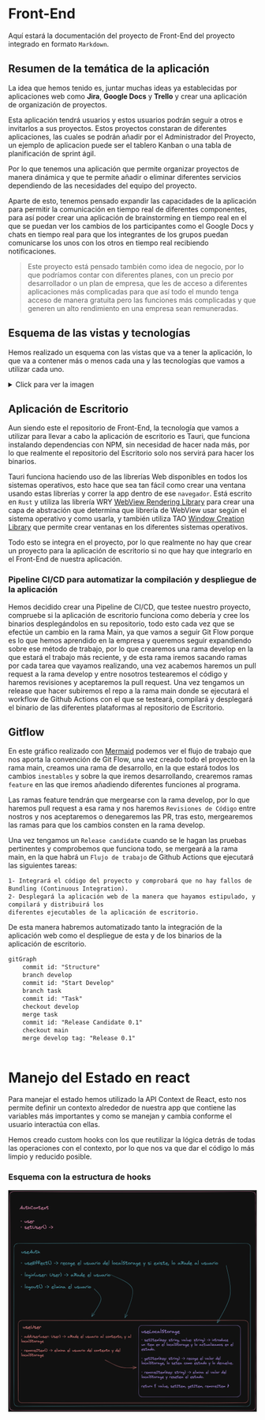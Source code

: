 # Front-End

Aquí estará la documentación del proyecto de Front-End del proyecto integrado en formato `Markdown`.

## Resumen de la temática de la aplicación

La idea que hemos tenido es, juntar muchas ideas ya establecidas por aplicaciones web como **Jira**, **Google Docs** y **Trello** y crear una aplicación de organización de proyectos.

Esta aplicación tendrá usuarios y estos usuarios podrán seguir a otros e invitarlos a sus proyectos. Estos proyectos constaran de diferentes aplicaciones, las cuales se podrán añadir por el Administrador del Proyecto, un ejemplo de aplicacion puede ser el tablero Kanban o una tabla de planificación de sprint ágil.

Por lo que tenemos una aplicación que permite organizar proyectos de manera dinámica y que te permite añadir o eliminar diferentes servicios dependiendo de las necesidades del equipo del proyecto.

Aparte de esto, tenemos pensado expandir las capacidades de la aplicación para permitir la comunicación en tiempo real de diferentes componentes, para así poder crear una aplicación de brainstorming en tiempo real en el que se puedan ver los cambios de los participantes como el Google Docs y chats en tiempo real para que los integrantes de los grupos puedan comunicarse los unos con los otros en tiempo real recibiendo notificaciones.

> Este proyecto está pensado también como idea de negocio, por lo que podríamos contar con diferentes planes, con un precio por desarrollador o un plan de empresa, que les de acceso a diferentes aplicaciones más complicadas para que así todo el mundo tenga acceso de manera gratuita pero las funciones más complicadas y que generen un alto rendimiento en una empresa sean remuneradas.

## Esquema de las vistas y tecnologías 

Hemos realizado un esquema con las vistas que va a tener la aplicación, lo que va a contener más o menos cada una y las tecnologías que vamos a utilizar cada uno.
<details>
<summary> Click para ver la imagen </summary>

![Imágen de la estructura](EsquemaFrontEnd.jpg)

</details>

## Aplicación de Escritorio

Aun siendo este el repositorio de Front-End, la tecnología que vamos a utilizar para llevar a cabo la aplicación de escritorio es Tauri, que funciona instalando dependencias con NPM, sin necesidad de hacer nada más, por lo que realmente el repositorio del Escritorio solo nos servirá para hacer los binarios.

Tauri funciona haciendo uso de las librerías Web disponibles en todos los sistemas operativos, esto hace que sea tan fácil como crear una ventana usando estas librerías y correr la app dentro de ese `navegador`. Está escrito en `Rust` y utiliza las librería WRY [WebView Rendering Library](https://github.com/tauri-apps/wry) para crear una capa de abstración que determina que librería de WebView usar según el sistema operativo y como usarla, y también utiliza TAO [Window Creation Library](https://github.com/tauri-apps/tao) que permite crear ventanas en los diferentes sistemas operativos.

Todo esto se integra en el proyecto, por lo que realmente no hay que crear un proyecto para la aplicación de escritorio si no que hay que integrarlo en el Front-End de nuestra aplicación.

### Pipeline CI/CD para automatizar la compilación y despliegue de la aplicación

Hemos decidido crear una Pipeline de CI/CD, que testee nuestro proyecto, compruebe si la aplicación de escritorio funciona como debería y cree los binarios desplegándolos en su repositorio, todo esto cada vez que se efectúe un cambio en la rama Main, ya que vamos a seguir Git Flow porque es lo que hemos aprendido en la empresa y queremos seguir expandiendo sobre ese método de trabajo, por lo que crearemos una rama develop en la que estará el trabajo más reciente, y de esta rama iremos sacando ramas por cada tarea que vayamos realizando, una vez acabemos haremos un pull request a la rama develop y entre nosotros testearemos el código y haremos revisiones y aceptaremos la pull request. Una vez tengamos un release que hacer subiremos el repo a la rama main donde se ejecutará el workflow de Github Actions con el que se testeará, compilará y desplegará el binario de las diferentes plataformas al repositorio de Escritorio.

## Gitflow 

En este gráfico realizado con [Mermaid](https://mermaid.js.org/syntax/gitgraph.html) podemos ver el flujo de trabajo que nos aporta la convención de Git Flow, una vez creado todo el proyecto en la rama main, creamos una rama de desarrollo, en la que estará todos los cambios `inestables` y sobre la que iremos desarrollando, crearemos ramas `feature` en las que iremos añadiendo diferentes funciones al programa.

Las ramas feature tendrán que mergearse con la rama develop, por lo que haremos pull request a esa rama y nos haremos `Revisiones de Código` entre nostros y nos aceptaremos o denegaremos las PR, tras esto, mergearemos las ramas para que los cambios consten en la rama develop.

Una vez tengamos un `Release candidate` cuando se le hagan las pruebas pertinentes y comprobemos que funciona todo, se mergeará a la rama main, en la que habrá un `Flujo de trabajo` de Github Actions que ejecutará las siguientes tareas:

    1- Integrará el código del proyecto y comprobará que no hay fallos de Bundling (Continuous Integration).
    2- Desplegará la aplicación web de la manera que hayamos estipulado, y compilará y distribuirá los
    diferentes ejecutables de la aplicación de escritorio.

De esta manera habremos automatizado tanto la integración de la aplicación web como el despliegue de esta y de los binarios de la aplicación de escritorio.

```mermaid
gitGraph
    commit id: "Structure"
    branch develop
    commit id: "Start Develop"
    branch task
    commit id: "Task"
    checkout develop
    merge task
    commit id: "Release Candidate 0.1"
    checkout main
    merge develop tag: "Release 0.1"
       
``` 

# Manejo del Estado en react

Para manejar el estado hemos utilizado la API Context de React, esto nos permite definir un contexto alrededor de nuestra app que contiene las variables más importantes y como se manejan y cambia conforme el usuario interactúa con ellas.

Hemos creado custom hooks con los que reutilizar la lógica detrás de todas las operaciones con el contexto, por lo que nos va que dar el código lo más limpio y reducido posible.

### Esquema con la estructura de hooks
![Esquema](AuthContext.png)